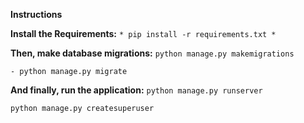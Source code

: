 **Instructions**

**Install the Requirements:** ```* pip install -r requirements.txt *```

**Then, make database migrations:**  ```python manage.py makemigrations```

```- python manage.py migrate```

**And finally, run the application:** ```python manage.py runserver```

```python manage.py createsuperuser```



